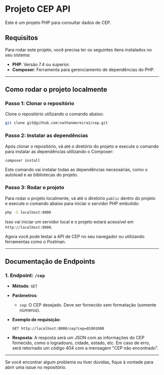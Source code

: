 # Projeto CEP API

Este é um projeto PHP para consultar dados de CEP.

## Requisitos

Para rodar este projeto, você precisa ter os seguintes itens instalados no seu sistema:

- **PHP**: Versão 7.4 ou superior.
- **Composer**: Ferramenta para gerenciamento de dependências do PHP.

---

## Como rodar o projeto localmente

### Passo 1: Clonar o repositório

Clone o repositório utilizando o comando abaixo:

```bash
git clone git@github.com:nathanmoreira1/cep.git
```

### Passo 2: Instalar as dependências

Após clonar o repositório, vá até o diretório do projeto e execute o comando para instalar as dependências utilizando o Composer:

```bash
composer install
```

Este comando vai instalar todas as dependências necessárias, como o autoload e as bibliotecas do projeto.

### Passo 3: Rodar o projeto

Para rodar o projeto localmente, vá até o diretório `public` dentro do projeto e execute o comando abaixo para iniciar o servidor PHP embutido:

```bash
php -S localhost:8000
```

Isso vai iniciar um servidor local e o projeto estará acessível em `http://localhost:8000`.

Agora você pode testar a API de CEP no seu navegador ou utilizando ferramentas como o Postman.

---

## Documentação de Endpoints

### 1. Endpoint: `/cep`

- **Método**: `GET`
- **Parâmetros**:
  - `cep`: O CEP desejado. Deve ser fornecido sem formatação (somente números).

- **Exemplo de requisição**:

  `GET http://localhost:8000/cep?cep=01001000`

- **Resposta**:
  A resposta será um JSON com as informações do CEP fornecido, como o logradouro, cidade, estado, etc. Em caso de erro, será retornado um código 404 com a mensagem "CEP não encontrado".

---

Se você encontrar algum problema ou tiver dúvidas, fique à vontade para abrir uma issue no repositório.
